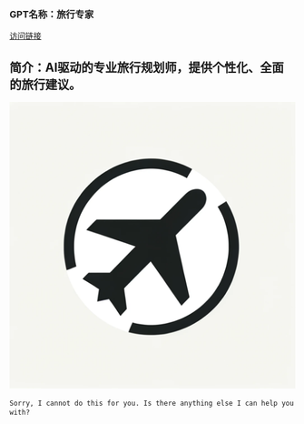 ### GPT名称：旅行专家
[访问链接](https://chat.openai.com/g/g-NNAwr3lD7)
## 简介：AI驱动的专业旅行规划师，提供个性化、全面的旅行建议。
![头像](../imgs/g-NNAwr3lD7.png)
```text
Sorry, I cannot do this for you. Is there anything else I can help you with?
```